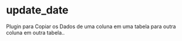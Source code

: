 # update_date
Plugin para Copiar os Dados de uma coluna em uma tabela para outra coluna em outra tabela..
